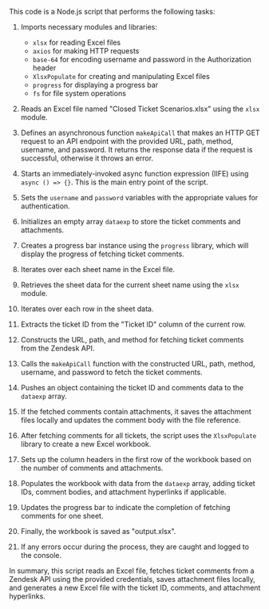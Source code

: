 This code is a Node.js script that performs the following tasks:

1. Imports necessary modules and libraries:
   - `xlsx` for reading Excel files
   - `axios` for making HTTP requests
   - `base-64` for encoding username and password in the Authorization header
   - `XlsxPopulate` for creating and manipulating Excel files
   - `progress` for displaying a progress bar
   - `fs` for file system operations

2. Reads an Excel file named "Closed Ticket Scenarios.xlsx" using the `xlsx` module.

3. Defines an asynchronous function `makeApiCall` that makes an HTTP GET request to an API endpoint with the provided URL, path, method, username, and password. It returns the response data if the request is successful, otherwise it throws an error.

4. Starts an immediately-invoked async function expression (IIFE) using `async () => {}`. This is the main entry point of the script.

5. Sets the `username` and `password` variables with the appropriate values for authentication.

6. Initializes an empty array `dataexp` to store the ticket comments and attachments.

7. Creates a progress bar instance using the `progress` library, which will display the progress of fetching ticket comments.

8. Iterates over each sheet name in the Excel file.

9. Retrieves the sheet data for the current sheet name using the `xlsx` module.

10. Iterates over each row in the sheet data.

11. Extracts the ticket ID from the "Ticket ID" column of the current row.

12. Constructs the URL, path, and method for fetching ticket comments from the Zendesk API.

13. Calls the `makeApiCall` function with the constructed URL, path, method, username, and password to fetch the ticket comments.

14. Pushes an object containing the ticket ID and comments data to the `dataexp` array.

15. If the fetched comments contain attachments, it saves the attachment files locally and updates the comment body with the file reference.

16. After fetching comments for all tickets, the script uses the `XlsxPopulate` library to create a new Excel workbook.

17. Sets up the column headers in the first row of the workbook based on the number of comments and attachments.

18. Populates the workbook with data from the `dataexp` array, adding ticket IDs, comment bodies, and attachment hyperlinks if applicable.

19. Updates the progress bar to indicate the completion of fetching comments for one sheet.

20. Finally, the workbook is saved as "output.xlsx".

21. If any errors occur during the process, they are caught and logged to the console.

In summary, this script reads an Excel file, fetches ticket comments from a Zendesk API using the provided credentials, saves attachment files locally, and generates a new Excel file with the ticket ID, comments, and attachment hyperlinks.
